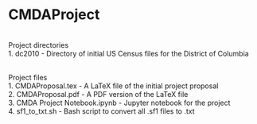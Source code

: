 # CMDAProject
<br>Project directories
<br>1. dc2010 - Directory of initial US Census files for the District of Columbia

<br>Project files
<br>1. CMDAProposal.tex - A LaTeX file of the initial project proposal
<br>2. CMDAProposal.pdf - A PDF version of the LaTeX file
<br>3. CMDA Project Notebook.ipynb - Jupyter notebook for the project
<br>4. sf1_to_txt.sh - Bash script to convert all .sf1 files to .txt
